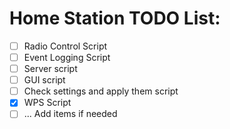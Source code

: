 # Home Station TODO List:

 - [ ] Radio Control Script
 - [ ] Event Logging Script
 - [ ] Server script
 - [ ] GUI script
 - [ ] Check settings and apply them script
 - [X] WPS Script
 - [ ] ... Add items if needed
